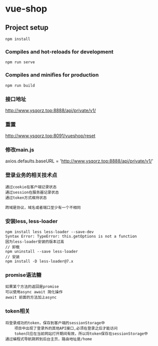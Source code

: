 # vue-shop

## Project setup
```
npm install
```

### Compiles and hot-reloads for development
```
npm run serve
```

### Compiles and minifies for production
```
npm run build
```
### 接口地址
http://www.ysqorz.top:8888/api/private/v1/
### 重置 
http://www.ysqorz.top:8091/vueshop/reset
### 修改main.js
axios.defaults.baseURL = 'http://www.ysqorz.top:8888/api/private/v1/'

### 登录业务的相关技术点
```
通过cookie在客户端记录状态
通过session在服务器记录状态
通过token方式维持状态

跨域是协议，域名或者端口至少有一个不相同
```
### 安装less, less-loader
```
npm install less less-loader --save-dev
Syntax Error: TypeError: this.getOptions is not a function
因为less-loader安装的版本过高
// 卸载
npm uninstall --save less-loader
// 安装
npm install -D less-loader@7.x
```

### promise语法糖
```
如果某个方法的返回是promise
可以使用async await 简化操作
await 前面的方法加上async
```
### token相关
```
将登录成功的token，保存到客户端的sessionStorage中
    项目中出现了登录外的其他API接口,必须在登录之后才能访问
    token只应在当前网站打开期间有效，所以将token保存在sessionStorage中
通过编程式导航跳转到后台主页，路由地址是/home
```